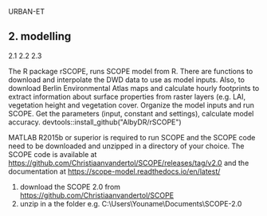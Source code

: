 URBAN-ET

## 2. modelling

2.1
2.2
2.3


The R package rSCOPE, runs SCOPE model from R. There are functions to download and interpolate the DWD data to use as model inputs. Also, to download Berlin Environmental Atlas maps and calculate hourly footprints to extract information about surface properties from raster layers (e.g. LAI, vegetation height and vegetation cover. Organize the model inputs and run SCOPE. Get the parameters (input, constant and settings), calculate model accuracy. devtools::install_github("AlbyDR/rSCOPE")

MATLAB R2015b or superior is required to run SCOPE and the SCOPE code need to be downloaded and unzipped in a directory of your choice. The SCOPE code is available at https://github.com/Christiaanvandertol/SCOPE/releases/tag/v2.0 and the documentation at https://scope-model.readthedocs.io/en/latest/

1) download the SCOPE 2.0 from https://github.com/Christiaanvandertol/SCOPE
2) unzip in a the folder e.g. C:\Users\Youname\Documents\SCOPE-2.0
